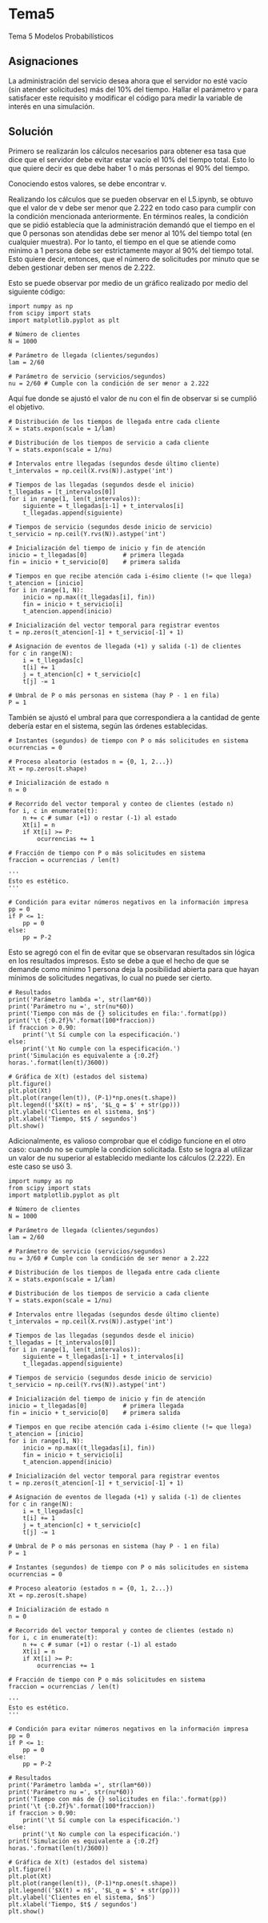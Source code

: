 # Tema5
Tema 5 Modelos Probabilísticos

## Asignaciones

La administración del servicio desea ahora que el servidor no esté vacío (sin atender solicitudes) más del 10% del tiempo. Hallar el parámetro v para satisfacer este requisito y modificar el código para medir la variable de interés en una simulación.

## Solución

Primero se realizarán los cálculos necesarios para obtener esa tasa que dice que el servidor debe evitar estar vacío el 10% del tiempo total. Esto lo que quiere decir es que debe haber 1 o más personas el 90% del tiempo. 

Conociendo estos valores, se debe encontrar v.

Realizando los cálculos que se pueden observar en el L5.ipynb, se obtuvo que el valor de v debe ser menor que 2.222 en todo caso para cumplir con la condición mencionada anteriormente. En términos reales, la condición que se pidió establecía que la administración demandó que el tiempo en el que 0 personas son atendidas debe ser menor al 10% del tiempo total (en cualquier muestra). Por lo tanto, el tiempo en el que se atiende como minimo a 1 persona debe ser estrictamente mayor al 90% del tiempo total. Esto quiere decir, entonces, que el número de solicitudes por minuto que se deben gestionar deben ser menos de 2.222.

Esto se puede observar por medio de un gráfico realizado por medio del siguiente código:

```
import numpy as np
from scipy import stats
import matplotlib.pyplot as plt

# Número de clientes
N = 1000

# Parámetro de llegada (clientes/segundos)
lam = 2/60

# Parámetro de servicio (servicios/segundos)
nu = 2/60 # Cumple con la condición de ser menor a 2.222
```
Aquí fue donde se ajustó el valor de nu con el fin de observar si se cumplió el objetivo.

```
# Distribución de los tiempos de llegada entre cada cliente
X = stats.expon(scale = 1/lam)

# Distribución de los tiempos de servicio a cada cliente
Y = stats.expon(scale = 1/nu)

# Intervalos entre llegadas (segundos desde último cliente)
t_intervalos = np.ceil(X.rvs(N)).astype('int')

# Tiempos de las llegadas (segundos desde el inicio)
t_llegadas = [t_intervalos[0]]
for i in range(1, len(t_intervalos)):
    siguiente = t_llegadas[i-1] + t_intervalos[i]
    t_llegadas.append(siguiente)

# Tiempos de servicio (segundos desde inicio de servicio)
t_servicio = np.ceil(Y.rvs(N)).astype('int')

# Inicialización del tiempo de inicio y fin de atención
inicio = t_llegadas[0]          # primera llegada
fin = inicio + t_servicio[0]    # primera salida

# Tiempos en que recibe atención cada i-ésimo cliente (!= que llega)
t_atencion = [inicio]
for i in range(1, N):
    inicio = np.max((t_llegadas[i], fin))
    fin = inicio + t_servicio[i]
    t_atencion.append(inicio)

# Inicialización del vector temporal para registrar eventos
t = np.zeros(t_atencion[-1] + t_servicio[-1] + 1)

# Asignación de eventos de llegada (+1) y salida (-1) de clientes
for c in range(N):
    i = t_llegadas[c]
    t[i] += 1
    j = t_atencion[c] + t_servicio[c]
    t[j] -= 1

# Umbral de P o más personas en sistema (hay P - 1 en fila)
P = 1
```

También se ajustó el umbral para que correspondiera a la cantidad de gente debería estar en el sistema, según las órdenes establecidas.

```
# Instantes (segundos) de tiempo con P o más solicitudes en sistema
ocurrencias = 0

# Proceso aleatorio (estados n = {0, 1, 2...})
Xt = np.zeros(t.shape)

# Inicialización de estado n
n = 0

# Recorrido del vector temporal y conteo de clientes (estado n)
for i, c in enumerate(t):
    n += c # sumar (+1) o restar (-1) al estado
    Xt[i] = n
    if Xt[i] >= P: 
        ocurrencias += 1

# Fracción de tiempo con P o más solicitudes en sistema
fraccion = ocurrencias / len(t)

'''
Esto es estético.
'''

# Condición para evitar números negativos en la información impresa
pp = 0
if P <= 1:
    pp = 0
else:
    pp = P-2

```

Esto se agregó con el fin de evitar que se observaran resultados sin lógica en los resultados impresos. Esto se debe a que el hecho de que se demande como mínimo 1 persona deja la posibilidad abierta para que hayan mínimos de solicitudes negativas, lo cual no puede ser cierto.

```
# Resultados
print('Parámetro lambda =', str(lam*60))
print('Parámetro nu =', str(nu*60))
print('Tiempo con más de {} solicitudes en fila:'.format(pp))
print('\t {:0.2f}%'.format(100*fraccion))
if fraccion > 0.90:
    print('\t Sí cumple con la especificación.')
else:
    print('\t No cumple con la especificación.') 
print('Simulación es equivalente a {:0.2f} horas.'.format(len(t)/3600))

# Gráfica de X(t) (estados del sistema)
plt.figure()
plt.plot(Xt)
plt.plot(range(len(t)), (P-1)*np.ones(t.shape))
plt.legend(('$X(t) = n$', '$L_q = $' + str(pp)))
plt.ylabel('Clientes en el sistema, $n$')
plt.xlabel('Tiempo, $t$ / segundos')
plt.show()
```
Adicionalmente, es valioso comprobar que el código funcione en el otro caso: cuando no se cumple la condicion solicitada. Esto se logra al utilizar un valor de nu superior al establecido mediante los cálculos (2.222). En este caso se usó 3.

```
import numpy as np
from scipy import stats
import matplotlib.pyplot as plt

# Número de clientes
N = 1000

# Parámetro de llegada (clientes/segundos)
lam = 2/60

# Parámetro de servicio (servicios/segundos)
nu = 3/60 # Cumple con la condición de ser menor a 2.222

# Distribución de los tiempos de llegada entre cada cliente
X = stats.expon(scale = 1/lam)

# Distribución de los tiempos de servicio a cada cliente
Y = stats.expon(scale = 1/nu)

# Intervalos entre llegadas (segundos desde último cliente)
t_intervalos = np.ceil(X.rvs(N)).astype('int')

# Tiempos de las llegadas (segundos desde el inicio)
t_llegadas = [t_intervalos[0]]
for i in range(1, len(t_intervalos)):
    siguiente = t_llegadas[i-1] + t_intervalos[i]
    t_llegadas.append(siguiente)

# Tiempos de servicio (segundos desde inicio de servicio)
t_servicio = np.ceil(Y.rvs(N)).astype('int')

# Inicialización del tiempo de inicio y fin de atención
inicio = t_llegadas[0]          # primera llegada
fin = inicio + t_servicio[0]    # primera salida

# Tiempos en que recibe atención cada i-ésimo cliente (!= que llega)
t_atencion = [inicio]
for i in range(1, N):
    inicio = np.max((t_llegadas[i], fin))
    fin = inicio + t_servicio[i]
    t_atencion.append(inicio)

# Inicialización del vector temporal para registrar eventos
t = np.zeros(t_atencion[-1] + t_servicio[-1] + 1)

# Asignación de eventos de llegada (+1) y salida (-1) de clientes
for c in range(N):
    i = t_llegadas[c]
    t[i] += 1
    j = t_atencion[c] + t_servicio[c]
    t[j] -= 1

# Umbral de P o más personas en sistema (hay P - 1 en fila)
P = 1

# Instantes (segundos) de tiempo con P o más solicitudes en sistema
ocurrencias = 0

# Proceso aleatorio (estados n = {0, 1, 2...})
Xt = np.zeros(t.shape)

# Inicialización de estado n
n = 0

# Recorrido del vector temporal y conteo de clientes (estado n)
for i, c in enumerate(t):
    n += c # sumar (+1) o restar (-1) al estado
    Xt[i] = n
    if Xt[i] >= P: 
        ocurrencias += 1

# Fracción de tiempo con P o más solicitudes en sistema
fraccion = ocurrencias / len(t)

'''
Esto es estético.
'''

# Condición para evitar números negativos en la información impresa
pp = 0
if P <= 1:
    pp = 0
else:
    pp = P-2

# Resultados
print('Parámetro lambda =', str(lam*60))
print('Parámetro nu =', str(nu*60))
print('Tiempo con más de {} solicitudes en fila:'.format(pp))
print('\t {:0.2f}%'.format(100*fraccion))
if fraccion > 0.90:
    print('\t Sí cumple con la especificación.')
else:
    print('\t No cumple con la especificación.') 
print('Simulación es equivalente a {:0.2f} horas.'.format(len(t)/3600))

# Gráfica de X(t) (estados del sistema)
plt.figure()
plt.plot(Xt)
plt.plot(range(len(t)), (P-1)*np.ones(t.shape))
plt.legend(('$X(t) = n$', '$L_q = $' + str(pp)))
plt.ylabel('Clientes en el sistema, $n$')
plt.xlabel('Tiempo, $t$ / segundos')
plt.show()
```




